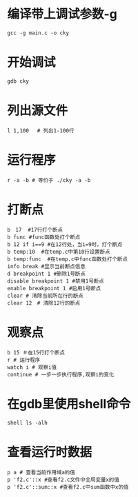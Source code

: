 # 编译带上调试参数-g
```
gcc -g main.c -o cky
```
# 开始调试
```
gdb cky
```

# 列出源文件
```
l 1,100 　# 列出1-100行
```

# 运行程序
```
r -a -b # 等价于 ./cky -a -b
```

# 打断点
```
b　17  #17行打个断点
b func #func函数处打个断点
b 12 if i==9 #在12行处，当i=9时，打个断点
b temp:10  #在temp.c中第10行设置断点
b temp:func  #在temp.c中func函数处打个断点
info break #显示当前断点信息
d breakpoint 1 #删除1号断点
disable breakpoint 1 #禁用1号断点
enable breakpoint 1 #启用1号断点
clear # 清除当前所在行的断点
clear 12　# 清除12行的断点
```

# 观察点
```
b 15 ＃在15行打个断点
r # 运行程序
watch i # 观察i值
continue # 一步一步执行程序,观察i的变化
```

# 在gdb里使用shell命令
```
shell ls -alh
```

# 查看运行时数据
```
p a # 查看当前作用域a的值
p 'f2.c'::x #查看f2.c文件中全局变量x的值
p 'f2.c'::sum::x #查看f2.c中sum函数中x的值
```
